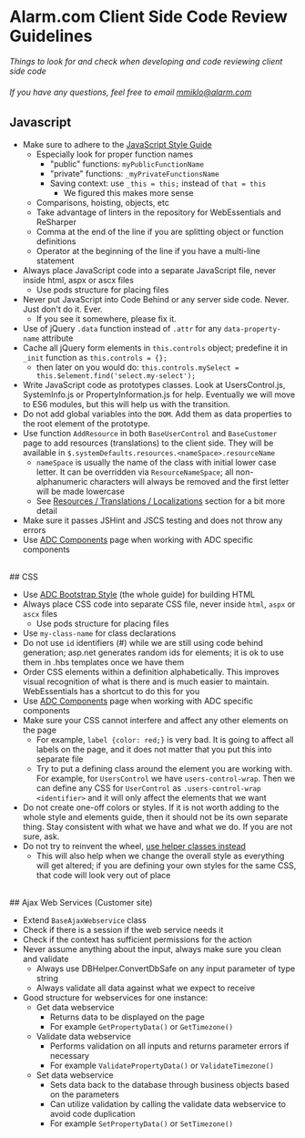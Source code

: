 # Alarm.com Client Side Code Review Guidelines

*Things to look for and check when developing and code reviewing client side code*
###### If you have any questions, feel free to email mmiklo@alarm.com

## Javascript
- Make sure to adhere to the [JavaScript Style Guide](https://github.com/mm2ha/javascript)
  - Especially look for proper function names
    - "public" functions: `myPublicFunctionName`
    - "private" functions: `_myPrivateFunctionsName`
    - Saving context: use `_this = this;` instead of `that = this`
      - We figured this makes more sense
  - Comparisons, hoisting, objects, etc
  - Take advantage of linters in the repository for WebEssentials and ReSharper
  - Comma at the end of the line if you are splitting object or function definitions
  - Operator at the beginning of the line if you have a multi-line statement
- Always place JavaScript code into a separate JavaScript file, never inside html, aspx or ascx files
  - Use pods structure for placing files
- Never put JavaScript into Code Behind or any server side code. Never. Just don't do it. Ever.
  - If you see it somewhere, please fix it.
- Use of jQuery `.data` function instead of `.attr` for any `data-property-name` attribute
- Cache all jQuery form elements in `this.controls` object; predefine it in `_init` function as `this.controls = {};`
  - then later on you would do: `this.controls.mySelect = this.$element.find('select.my-select');`
- Write JavaScript code as prototypes classes. Look at UsersControl.js, SystemInfo.js or PropertyInformation.js for help. Eventually we will move to ES6 modules, but this will help us with the transition.
- Do not add global variables into the `DOM`. Add them as data properties to the root element of the prototype.
- Use function `AddResource` in both `BaseUserControl` and `BaseCustomer` page to add resources (translations) to the client side. They will be available in `$.systemDefaults.resources.<nameSpace>.resourceName`
  - `nameSpace` is usually the name of the class with initial lower case letter. It can be overridden via `ResourceNameSpace`; all non-alphanumeric characters will always be removed and the first letter will be made lowercase
  - See [Resources / Translations / Localizations](https://github.com/mm2ha/javascript/blob/master/README.md#resourcesTranslations) section for a bit more detail
- Make sure it passes JSHint and JSCS testing and does not throw any errors
- Use [ADC Components](http://alrm-web1-dev/adc-framework/adc.html) page when working with ADC specific components

<br/>
## CSS

- Use [ADC Bootstrap Style](http://alrm-web1-dev/adc-framework/layout.html) (the whole guide) for building HTML
- Always place CSS code into separate CSS file, never inside `html`, `aspx` or `ascx` files
  - Use pods structure for placing files
- Use `my-class-name` for class declarations
- Do not use `id` identifiers (#) while we are still using code behind generation; asp.net generates random ids for elements; it is ok to use them in .hbs templates once we have them
- Order CSS elements within a definition alphabetically. This improves visual recognition of what is there and is much easier to maintain. WebEssentials has a shortcut to do this for you
- Use [ADC Components](http://alrm-web1-dev/adc-framework/adc.html) page when working with ADC specific components
- Make sure your CSS cannot interfere and affect any other elements on the page
  - For example, `label {color: red;}` is very bad. It is going to affect all labels on the page, and it does not matter that you put this into separate file
  - Try to put a defining class around the element you are working with. For example, for 
    `UsersControl` we have `users-control-wrap`. Then we can define any CSS for `UserControl` as `.users-control-wrap <identifier>` and it will only affect the elements that we want
- Do not create one-off colors or styles. If it is not worth adding to the whole style and elements guide, then it should not be its own separate thing. Stay consistent with what we have and what we do. If you are not sure, ask.
- Do not try to reinvent the wheel, [use helper classes instead](http://alrm-web1-dev/adc-framework/adc.html#helper-classes)
  - This will also help when we change the overall style as everything will get altered; if you are defining your own styles for the same CSS, that code will look very out of place

<br/>
## Ajax Web Services (Customer site)

- Extend ```BaseAjaxWebservice``` class
- Check if there is a session if the web service needs it
- Check if the context has sufficient permissions for the action
- Never assume anything about the input, always make sure you clean and validate
  - Always use DBHelper.ConvertDbSafe on any input parameter of type string
  - Always validate all data against what we expect to receive
- Good structure for webservices for one instance:
  - Get data webservice
    - Returns data to be displayed on the page
    - For example ```GetPropertyData()``` or ```GetTimezone()```
  - Validate data webservice
    - Performs validation on all inputs and returns parameter errors if necessary
    - For example ```ValidatePropertyData()``` or ```ValidateTimezone()```
  - Set data webservice
    - Sets data back to the database through business objects based on the parameters
    - Can utilize validation by calling the validate data webservice to avoid code duplication
    - For example ```SetPropertyData()``` or ```SetTimezone()```

